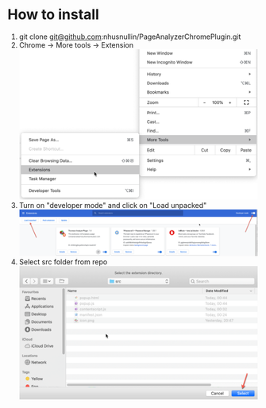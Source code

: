 # How to install

1. git clone git@github.com:nhusnullin/PageAnalyzerChromePlugin.git
2. Chrome -> More tools -> Extension
![Screenshot](doc/1.png)
3. Turn on "developer mode" and click on "Load unpacked"
![Screenshot](doc/2.png)
4. Select src folder from repo
![Screenshot](doc/3.png)

